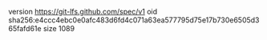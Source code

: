 version https://git-lfs.github.com/spec/v1
oid sha256:e4ccc4ebc0e0afc483d6fd4c071a63ea577795d75e17b730e6505d365fafd61e
size 1089
